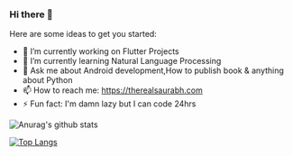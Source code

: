 ### Hi there 👋


Here are some ideas to get you started:

- 🔭 I’m currently working on Flutter Projects
- 🌱 I’m currently learning Natural Language Processing
- 💬 Ask me about Android development,How to publish book & anything about Python
- 📫 How to reach me: https://therealsaurabh.com 
- ⚡ Fun fact: I'm damn lazy but I can code 24hrs

![Anurag's github stats](https://github-readme-stats.vercel.app/api?username=saurabhthesuperhero&count_private=true&show_icons=true)




[![Top Langs](https://github-readme-stats.vercel.app/api/top-langs/?username=saurabhthesuperhero&hide=jupyter)](https://github.com/anuraghazra/github-readme-stats)

